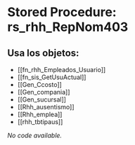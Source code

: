 # Stored Procedure: rs_rhh_RepNom403

## Usa los objetos:
- [[fn_rhh_Empleados_Usuario]]
- [[fn_sis_GetUsuActual]]
- [[Gen_Ccosto]]
- [[Gen_compania]]
- [[Gen_sucursal]]
- [[Rhh_ausentismo]]
- [[Rhh_emplea]]
- [[rhh_tbtipaus]]

*No code available.*

